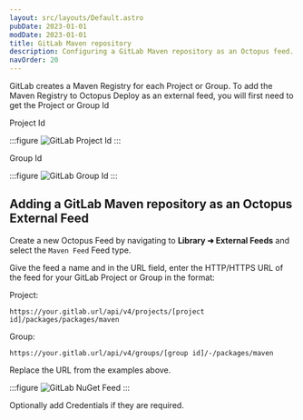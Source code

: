 ```yaml
---
layout: src/layouts/Default.astro
pubDate: 2023-01-01
modDate: 2023-01-01
title: GitLab Maven repository
description: Configuring a GitLab Maven repository as an Octopus feed.
navOrder: 20
---
```

GitLab creates a Maven Registry for each Project or Group.  To add the Maven Registry to Octopus Deploy as an external feed, you will first need to get the Project or Group Id

Project Id

:::figure
![GitLab Project Id](/docs/packaging-applications/package-repositories/guides/images/gitlab-project-id.png)
:::

Group Id

:::figure
![GitLab Group Id](/docs/packaging-applications/package-repositories/guides/images/gitlab-group-id.png)
:::

## Adding a GitLab Maven repository as an Octopus External Feed
Create a new Octopus Feed by navigating to **Library ➜ External Feeds** and select the `Maven Feed` Feed type. 

Give the feed a name and in the URL field, enter the HTTP/HTTPS URL of the feed for your GitLab Project or Group in the format:

Project:

`https://your.gitlab.url/api/v4/projects/[project id]/packages/packages/maven`

Group:

`https://your.gitlab.url/api/v4/groups/[group id]/-/packages/maven`

Replace the URL from the examples above.

:::figure
![GitLab NuGet Feed](/docs/packaging-applications/package-repositories/guides/maven-repositories/images/gitlab-maven-feed.png)
:::

Optionally add Credentials if they are required.